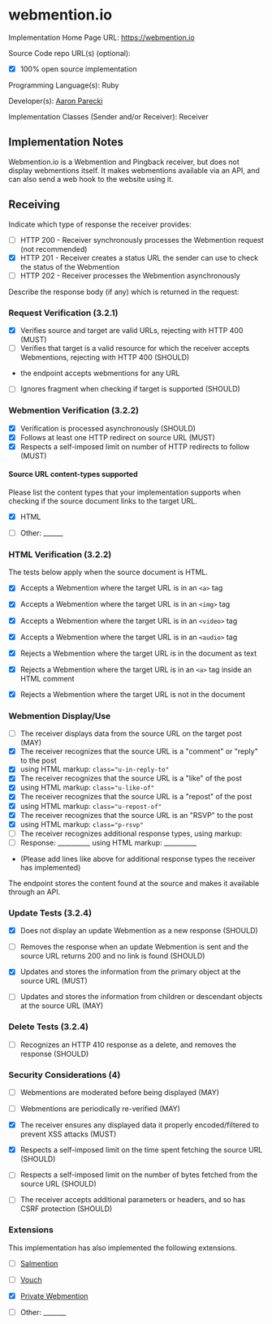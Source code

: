 # webmention.io

Implementation Home Page URL: https://webmention.io

Source Code repo URL(s) (optional): 
* [x] 100% open source implementation

Programming Language(s): Ruby

Developer(s): [Aaron Parecki](https://aaronparecki.com)

Implementation Classes (Sender and/or Receiver): Receiver

## Implementation Notes

Webmention.io is a Webmention and Pingback receiver, but does not display webmentions itself. It makes webmentions available via an API, and can also send a web hook to the website using it.

## Receiving

Indicate which type of response the receiver provides:

* [ ] HTTP 200 - Receiver synchronously processes the Webmention request (not recommended)
* [x] HTTP 201 - Receiver creates a status URL the sender can use to check the status of the Webmention
* [ ] HTTP 202 - Receiver processes the Webmention asynchronously

Describe the response body (if any) which is returned in the request:


### Request Verification (3.2.1)

* [x] Verifies source and target are valid URLs, rejecting with HTTP 400 (MUST)
* [ ] Verifies that target is a valid resource for which the receiver accepts Webmentions, rejecting with HTTP 400 (SHOULD)
 * the endpoint accepts webmentions for any URL
* [ ] Ignores fragment when checking if target is supported (SHOULD)

### Webmention Verification (3.2.2)

* [x] Verification is processed asynchronously (SHOULD)
* [x] Follows at least one HTTP redirect on source URL (MUST)
* [x] Respects a self-imposed limit on number of HTTP redirects to follow (MUST)

#### Source URL content-types supported

Please list the content types that your implementation supports when checking if the source document links to the target URL.

* [x] HTML
* [ ] Other: ______


### HTML Verification (3.2.2)

The tests below apply when the source document is HTML.

* [x] Accepts a Webmention where the target URL is in an `<a>` tag
* [x] Accepts a Webmention where the target URL is in an `<img>` tag
* [x] Accepts a Webmention where the target URL is in an `<video>` tag
* [x] Accepts a Webmention where the target URL is in an `<audio>` tag
* [x] Rejects a Webmention where the target URL is in the document as text
* [x] Rejects a Webmention where the target URL is in an `<a>` tag inside an HTML comment
* [x] Rejects a Webmention where the target URL is not in the document


### Webmention Display/Use

* [ ] The receiver displays data from the source URL on the target post (MAY)
* [x] The receiver recognizes that the source URL is a "comment" or "reply" to the post
 * [x] using HTML markup: `class="u-in-reply-to"`
* [x] The receiver recognizes that the source URL is a "like" of the post
 * [x] using HTML markup: `class="u-like-of"`
* [x] The receiver recognizes that the source URL is a "repost" of the post
 * [x] using HTML markup: `class="u-repost-of"`
* [x] The receiver recognizes that the source URL is an "RSVP" to the post
 * [x] using HTML markup: `class="p-rsvp"`
* [ ] The receiver recognizes additional response types, using markup:
 * [ ] Response: __________ using HTML markup: __________
 * (Please add lines like above for additional response types the receiver has implemented)

The endpoint stores the content found at the source and makes it available through an API.


### Update Tests (3.2.4)

* [x] Does not display an update Webmention as a new response (SHOULD)
* [ ] Removes the response when an update Webmention is sent and the source URL returns 200 and no link is found (SHOULD)
* [x] Updates and stores the information from the primary object at the source URL (MUST)
* [ ] Updates and stores the information from children or descendant objects at the source URL (MAY)


### Delete Tests (3.2.4)

* [ ] Recognizes an HTTP 410 response as a delete, and removes the response (SHOULD)


### Security Considerations (4)

* [ ] Webmentions are moderated before being displayed (MAY)
* [ ] Webmentions are periodically re-verified (MAY)
* [x] The receiver ensures any displayed data it properly encoded/filtered to prevent XSS attacks (MUST)
* [x] Respects a self-imposed limit on the time spent fetching the source URL (SHOULD)
* [ ] Respects a self-imposed limit on the number of bytes fetched from the source URL (SHOULD)
* [ ] The receiver accepts additional parameters or headers, and so has CSRF protection (SHOULD)


### Extensions

This implementation has also implemented the following extensions.

* [ ] [Salmention](https://indieweb.org/Salmention)
* [ ] [Vouch](https://indieweb.org/Vouch)
* [x] [Private Webmention](https://indieweb.org/Private-Webmention)
* [ ] Other: _______

